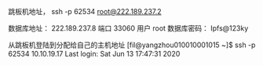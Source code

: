 
跳板机地址，
ssh -p 62534 root@222.189.237.2


数据库地址：
222.189.237.8
端口
33060
用户
root
数据库密码： 
Ipfs@123ky

从跳板机登陆到分配给自己的主机地址
[fil@yangzhou010010001015 ~]$ ssh -p 62534 10.10.19.17
Last login: Sat Jun 13 17:47:31 2020